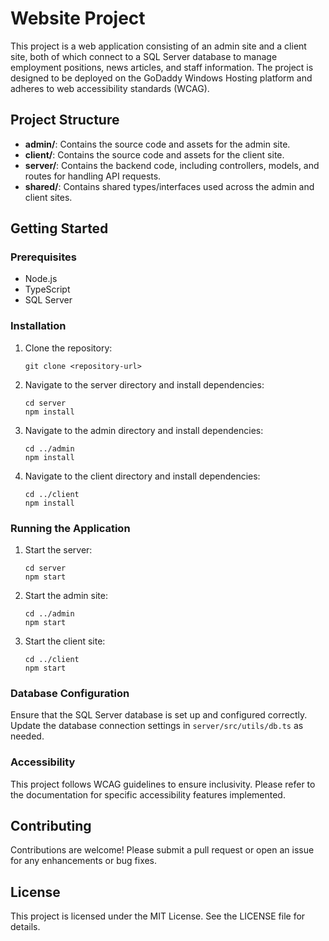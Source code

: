 # Website Project

This project is a web application consisting of an admin site and a client site, both of which connect to a SQL Server database to manage employment positions, news articles, and staff information. The project is designed to be deployed on the GoDaddy Windows Hosting platform and adheres to web accessibility standards (WCAG).

## Project Structure

- **admin/**: Contains the source code and assets for the admin site.
- **client/**: Contains the source code and assets for the client site.
- **server/**: Contains the backend code, including controllers, models, and routes for handling API requests.
- **shared/**: Contains shared types/interfaces used across the admin and client sites.

## Getting Started

### Prerequisites

- Node.js
- TypeScript
- SQL Server

### Installation

1. Clone the repository:
   ```
   git clone <repository-url>
   ```

2. Navigate to the server directory and install dependencies:
   ```
   cd server
   npm install
   ```

3. Navigate to the admin directory and install dependencies:
   ```
   cd ../admin
   npm install
   ```

4. Navigate to the client directory and install dependencies:
   ```
   cd ../client
   npm install
   ```

### Running the Application

1. Start the server:
   ```
   cd server
   npm start
   ```

2. Start the admin site:
   ```
   cd ../admin
   npm start
   ```

3. Start the client site:
   ```
   cd ../client
   npm start
   ```

### Database Configuration

Ensure that the SQL Server database is set up and configured correctly. Update the database connection settings in `server/src/utils/db.ts` as needed.

### Accessibility

This project follows WCAG guidelines to ensure inclusivity. Please refer to the documentation for specific accessibility features implemented.

## Contributing

Contributions are welcome! Please submit a pull request or open an issue for any enhancements or bug fixes.

## License

This project is licensed under the MIT License. See the LICENSE file for details.